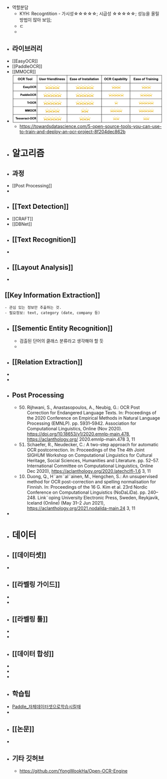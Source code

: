 - 역할분담
	- KYH: Recogntition - 가시성☆☆☆☆☆; 시급성 ☆☆☆☆☆; 성능을 올릴 방법이 많아 보임;
	- ㄷ
	-
- ## 라이브러리
- [[EasyOCR]]
- [[PaddleOCR]]
- [[MMOCR]]
- ![image.png](../assets/image_1669340230428_0.png)
	- https://towardsdatascience.com/5-open-source-tools-you-can-use-to-train-and-deploy-an-ocr-project-8f204dec862b
- # 알고리즘
- ## 과정
- [[Post Processing]]
-
- ## [[Text Detection]]
- [[CRAFT]]
- [[DBNet]]
- ## [[Text Recognition]]
-
- ## [[Layout Analysis]]
-
## [[Key Information Extraction]]
	- 관심 있는 정보만 추출하는 것.
	- 필요정보: text, category (date, company 등)
- ## [[Sementic Entity Recognition]]
	- 검출된 단어의 클래스 분류라고 생각해야 할 듯
	-
- ## [[Relation Extraction]]
-
-
- ## Post Processing
	- 50. Rijhwani, S., Anastasopoulos, A., Neubig, G.: OCR Post Correction for
	  Endangered Language Texts. In: Proceedings of the 2020 Conference
	  on Empirical Methods in Natural Language Processing (EMNLP). pp.
	  5931–5942. Association for Computational Linguistics, Online (Nov 2020).
	  https://doi.org/10.18653/v1/2020.emnlp-main.478, https://aclanthology.org/
	  2020.emnlp-main.478 3, 11
	- 51. Schaefer, R., Neudecker, C.: A two-step approach for automatic OCR postcorrection. In: Proceedings of the The 4th Joint SIGHUM Workshop on Computational Linguistics for Cultural Heritage, Social Sciences, Humanities and Literature. pp. 52–57. International Committee on Computational Linguistics, Online  Dec 2020), https://aclanthology.org/2020.latechclfl-1.6 3, 11
	- 10. Duong, Q., H¨am¨al¨ainen, M., Hengchen, S.: An unsupervised method for OCR post-correction and spelling normalisation for Finnish. In: Proceedings of the 16 G. Kim et al. 23rd Nordic Conference on Computational Linguistics (NoDaLiDa). pp. 240–248. Link¨oping University Electronic Press, Sweden, Reykjavik, Iceland (Online) (May 31–2 Jun 2021), https://aclanthology.org/2021.nodalida-main.24 3, 11
-
- # 데이터
- ## [[데이터셋]]
-
- ## [[라벨링 가이드]]
-
-
- ## [[라벨링 툴]]
-
-
- ## [[데이터 합성]]
-
-
-
- ## 학습팁
- [Paddle_자체데이터셋으로학습시킬때](https://github.com/PaddlePaddle/PaddleOCR/blob/release/2.6/doc/doc_en/training_en.md#33-build-your-own-dataset)
-
- ## [[논문]]
-
- ## 기타 깃허브
	- https://github.com/YongWookHa/Open-OCR-Engine